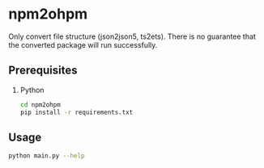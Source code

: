 # npm2ohpm

Only convert file structure (json2json5, ts2ets). There is no guarantee that the converted package will run successfully.

## Prerequisites

1. Python
    ```bash
    cd npm2ohpm
    pip install -r requirements.txt
    ```

## Usage 
```bash
python main.py --help
```
